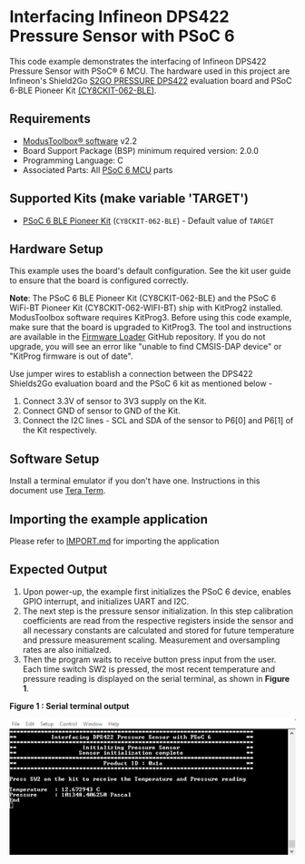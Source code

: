 # Interfacing Infineon DPS422 Pressure Sensor with PSoC 6

This code example demonstrates the interfacing of Infineon DPS422 Pressure Sensor with PSoC® 6 MCU. The hardware used in this project are Infineon's Shield2Go [S2GO PRESSURE DPS422](https://www.infineon.com/cms/en/product/evaluation-boards/s2go-pressure-dps422/) evaluation board and PSoC 6-BLE Pioneer Kit [(CY8CKIT-062-BLE)](https://www.cypress.com/documentation/development-kitsboards/psoc-6-ble-pioneer-kit-cy8ckit-062-ble).

## Requirements

- [ModusToolbox® software](https://www.cypress.com/products/modustoolbox-software-environment) v2.2 
- Board Support Package (BSP) minimum required version: 2.0.0
- Programming Language: C
- Associated Parts: All [PSoC 6 MCU](http://www.cypress.com/PSoC6) parts

## Supported Kits (make variable 'TARGET')

- [PSoC 6 BLE Pioneer Kit](https://www.cypress.com/CY8CKIT-062-BLE) (`CY8CKIT-062-BLE`) - Default value of `TARGET`

## Hardware Setup

This example uses the board's default configuration. See the kit user guide to ensure that the board is configured correctly.

**Note**: The PSoC 6 BLE Pioneer Kit (CY8CKIT-062-BLE) and the PSoC 6 WiFi-BT Pioneer Kit (CY8CKIT-062-WIFI-BT) ship with KitProg2 installed. ModusToolbox software requires KitProg3. Before using this code example, make sure that the board is upgraded to KitProg3. The tool and instructions are available in the [Firmware Loader](https://github.com/cypresssemiconductorco/Firmware-loader) GitHub repository. If you do not upgrade, you will see an error like "unable to find CMSIS-DAP device" or "KitProg firmware is out of date".

Use jumper wires to establish a connection between the DPS422 Shields2Go evaluation board and the PSoC 6 kit as mentioned below - 

1. Connect 3.3V of sensor to 3V3 supply on the Kit.
2. Connect GND of sensor to GND of the Kit.
3. Connect the I2C lines - SCL and SDA of the sensor to P6[0] and P6[1] of the Kit respectively.

## Software Setup

Install a terminal emulator if you don't have one. Instructions in this document use [Tera Term](https://ttssh2.osdn.jp/index.html.en).

## Importing the example application

Please refer to [IMPORT.md](IMPORT.md) for importing the application

## Expected Output

1. Upon power-up, the example first initializes the PSoC 6 device, enables GPIO interrupt, and initializes UART and I2C.
2. The next step is the pressure sensor initialization. In this step calibration coefficients are read from the respective registers inside the sensor and all necessary constants are calculated and stored for future temperature and pressure measurement scaling. Measurement and oversampling rates are also initialzed.
3. Then the program waits to receive button press input from the user. Each time switch SW2 is pressed, the most recent temperature and pressure reading is displayed on the serial terminal, as shown in **Figure 1**.

**Figure 1 : Serial terminal output** 

![Figure 1](images/tera_term_log.png)